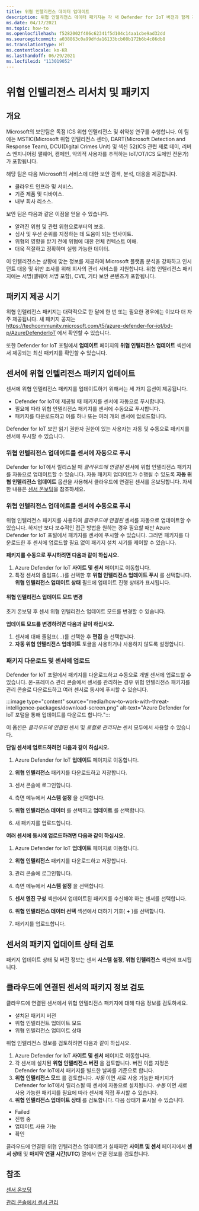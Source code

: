 ```yaml
---
title: 위협 인텔리전스 데이터 업데이트
description: 위협 인텔리전스 데이터 패키지는 각 새 Defender for IoT 버전과 함께 제공되거나 필요한 경우 릴리스 간에 제공됩니다.
ms.date: 04/17/2021
ms.topic: how-to
ms.openlocfilehash: f5282002f406c62341f5d104c14aa1cbe9ad32dd
ms.sourcegitcommit: a038863c0a99dfda16133bcb08b172b6b4c86db8
ms.translationtype: HT
ms.contentlocale: ko-KR
ms.lasthandoff: 06/29/2021
ms.locfileid: "113019052"
---
```

# <a name="threat-intelligence-research-and-packages"></a>위협 인텔리전스 리서치 및 패키지 #
## <a name="overview"></a>개요 ##

Microsoft의 보안팀은 독점 ICS 위협 인텔리전스 및 취약성 연구를 수행합니다. 이 팀에는 MSTIC(Microsoft 위협 인텔리전스 센터), DART(Microsoft Detection and Response Team), DCU(Digital Crimes Unit) 및 섹션 52(ICS 관련 제로 데이, 리버스 엔지니어링 맬웨어, 캠페인, 악의적 사용자를 추적하는 IoT/OT/ICS 도메인 전문가)가 포함됩니다.

해당 팀은 다음 Microsoft의 서비스에 대한 보안 검색, 분석, 대응을 제공합니다.

- 클라우드 인프라 및 서비스.
- 기존 제품 및 디바이스.
- 내부 회사 리소스.

보안 팀은 다음과 같은 이점을 얻을 수 있습니다.

- 알려진 위협 및 관련 위협으로부터의 보호.
- 심사 및 우선 순위를 지정하는 데 도움이 되는 인사이트.
- 위협의 영향을 받기 전에 위협에 대한 전체 컨텍스트 이해.
- 더욱 적절하고 정확하며 실행 가능한 데이터.

이 인텔리전스는 상황에 맞는 정보를 제공하여 Microsoft 플랫폼 분석을 강화하고 인시던트 대응 및 위반 조사를 위해 회사의 관리 서비스를 지원합니다. 위협 인텔리전스 패키지에는 서명(맬웨어 서명 포함), CVE, 기타 보안 콘텐츠가 포함됩니다.

## <a name="when-are-packages-delivered"></a>패키지 제공 시기 ##

위협 인텔리전스 패키지는 대략적으로 한 달에 한 번 또는 필요한 경우에는 이보다 더 자주 제공됩니다. 새 패키지 공지는 https://techcommunity.microsoft.com/t5/azure-defender-for-iot/bd-p/AzureDefenderIoT 에서 확인할 수 있습니다.

또한 Defender for IoT 포털에서 **업데이트** 페이지의 **위협 인텔리전스 업데이트** 섹션에서 제공되는 최신 패키지를 확인할 수 있습니다.  

## <a name="update-threat-intelligence-packages-to-your-sensors"></a>센서에 위협 인텔리전스 패키지 업데이트 ##

센서에 위협 인텔리전스 패키지를 업데이트하기 위해서는 세 가지 옵션이 제공됩니다.

- Defender for IoT에 제공될 때 패키지를 센서에 자동으로 푸시합니다.
- 필요에 따라 위협 인텔리전스 패키지를 센서에 수동으로 푸시합니다.
- 패키지를 다운로드하고 이를 하나 또는 여러 개의 센서에 업로드합니다.

Defender for IoT 보안 읽기 권한자 권한이 있는 사용자는 자동 및 수동으로 패키지를 센서에 푸시할 수 있습니다.

### <a name="automatically-push-threat-intelligence-updates-to-sensors"></a>위협 인텔리전스 업데이트를 센서에 자동으로 푸시 ###

Defender for IoT에서 릴리스될 때 *클라우드에 연결된* 센서에 위협 인텔리전스 패키지를 자동으로 업데이트할 수 있습니다. 자동 패키지 업데이트가 수행될 수 있도록 **자동 위협 인텔리전스 업데이트** 옵션을 사용해서 클라우드에 연결된 센서를 온보딩합니다. 자세한 내용은 [센서 온보딩](getting-started.md#onboard-a-sensor)을 참조하세요.

### <a name="manually-push-threat-intelligence-updates-to-sensors"></a>위협 인텔리전스 업데이트를 센서에 수동으로 푸시 ###

위협 인텔리전스 패키지를 사용하여 *클라우드에 연결된* 센서를 자동으로 업데이트할 수 있습니다. 하지만 보다 보수적인 접근 방법을 원하는 경우 필요할 때만 Azure Defender for IoT 포털에서 패키지를 센서에 푸시할 수 있습니다.
그러면 패키지를 다운로드한 후 센서에 업로드할 필요 없이 패키지 설치 시기를 제어할 수 있습니다.

**패키지를 수동으로 푸시하려면 다음과 같이 하십시오.**

1. Azure Defender for IoT **사이트 및 센서** 페이지로 이동합니다.
1. 특정 센서의 줄임표(...)를 선택한 후 **위협 인텔리전스 업데이트 푸시** 를 선택합니다. **위협 인텔리전스 업데이트 상태** 필드에 업데이트 진행 상태가 표시됩니다.

#### <a name="change-the-threat-intelligence-update-mode"></a>위협 인텔리전스 업데이트 모드 변경 ####

초기 온보딩 후 센서 위협 인텔리전스 업데이트 모드를 변경할 수 있습니다.

**업데이트 모드를 변경하려면 다음과 같이 하십시오.**

1. 센서에 대해 줄임표(...)를 선택한 후 **편집** 을 선택합니다.
1. **자동 위협 인텔리전스 업데이트** 토글을 사용하거나 사용하지 않도록 설정합니다.

### <a name="download-packages-and-upload-to-sensors"></a>패키지 다운로드 및 센서에 업로드 ###

Defender for IoT 포털에서 패키지를 다운로드하고 수동으로 개별 센서에 업로드할 수 있습니다. 온-프레미스 관리 콘솔에서 센서를 관리하는 경우 위협 인텔리전스 패키지를 관리 콘솔로 다운로드하고 여러 센서로 동시에 푸시할 수 있습니다.

:::image type="content" source="media/how-to-work-with-threat-intelligence-packages/download-screen.png" alt-text="Azure Defender for IoT 포털을 통해 업데이트를 다운로드 합니다.":::

이 옵션은 *클라우드에 연결된* 센서 및 *로컬로 관리되는* 센서 모두에서 사용할 수 있습니다.

**단일 센서에 업로드하려면 다음과 같이 하십시오.**

1. Azure Defender for IoT **업데이트** 페이지로 이동합니다.

2. **위협 인텔리전스** 패키지를 다운로드하고 저장합니다.

3. 센서 콘솔에 로그인합니다.

4. 측면 메뉴에서 **시스템 설정** 을 선택합니다.

5. **위협 인텔리전스 데이터** 를 선택하고 **업데이트** 를 선택합니다.

6. 새 패키지를 업로드합니다.

**여러 센서에 동시에 업로드하려면 다음과 같이 하십시오.**

1. Azure Defender for IoT **업데이트** 페이지로 이동합니다.

2. **위협 인텔리전스** 패키지를 다운로드하고 저장합니다.

3. 관리 콘솔에 로그인합니다.

4. 측면 메뉴에서 **시스템 설정** 을 선택합니다.

5. **센서 엔진 구성** 섹션에서 업데이트된 패키지를 수신해야 하는 센서를 선택합니다.  

6. **위협 인텔리전스 데이터 선택** 섹션에서 더하기 기호( **+** )를 선택합니다.

7. 패키지를 업로드합니다.

## <a name="review-package-update-status-on-the-sensor"></a>센서의 패키지 업데이트 상태 검토 ##

패키지 업데이트 상태 및 버전 정보는 센서 **시스템 설정**, **위협 인텔리전스** 섹션에 표시됩니다.  

## <a name="review-package-information-for-cloud-connected-sensors"></a>클라우드에 연결된 센서의 패키지 정보 검토 ##

클라우드에 연결된 센서에서 위협 인텔리전스 패키지에 대해 다음 정보를 검토하세요.

- 설치된 패키지 버전
- 위협 인텔리전트 업데이트 모드
- 위협 인텔리전스 업데이트 상태

위협 인텔리전스 정보를 검토하려면 다음과 같이 하십시오.

1. Azure Defender for IoT **사이트 및 센서** 페이지로 이동합니다.
1. 각 센서에 설치된 **위협 인텔리전스 버전** 을 검토합니다. 버전 이름 지정은 Defender for IoT에서 패키지를 빌드한 날짜를 기준으로 합니다.
1. **위협 인텔리전스 모드** 를 검토합니다. *자동* 이면 새로 사용 가능한 패키지가 Defender for IoT에서 릴리스될 때 센서에 자동으로 설치됩니다. *수동* 이면 새로 사용 가능한 패키지를 필요에 따라 센서에 직접 푸시할 수 있습니다.
1. **위협 인텔리전스 업데이트 상태** 를 검토합니다. 다음 상태가 표시될 수 있습니다.

- Failed
- 진행 중
- 업데이트 사용 가능
- 확인

클라우드에 연결된 위협 인텔리전스 업데이트가 실패하면 **사이트 및 센서** 페이지에서 **센서 상태** 및 **마지막 연결 시간(UTC)** 열에서 연결 정보를 검토합니다. 

## <a name="see-also"></a>참조

[센서 온보딩](getting-started.md#onboard-a-sensor)

[관리 콘솔에서 센서 관리](how-to-manage-sensors-from-the-on-premises-management-console.md)